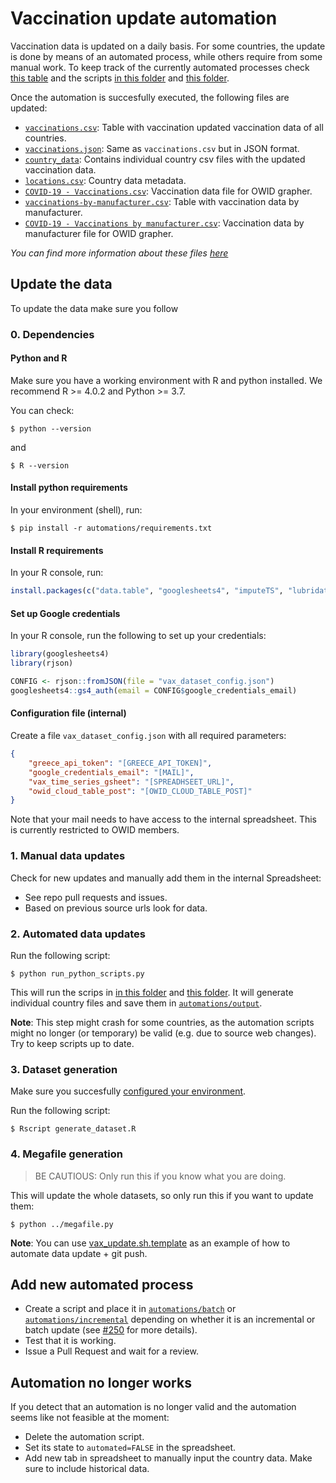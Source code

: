 # Vaccination update automation

Vaccination data is updated on a daily basis. For some countries, the update is done by means of an automated process,
while others require from some manual work. To keep track of the currently automated processes check [this
table](automations/automation_state.csv) and the scripts [in this folder](automations/batch) and [this
folder](automations/incremental).


Once the automation is succesfully executed, the following files are updated:

- [`vaccinations.csv`](../../../public/data/vaccinations/vaccinations.csv): Table with vaccination updated vaccination data of all countries.
- [`vaccinations.json`](../../../public/data/vaccinations/vaccinations.json): Same as `vaccinations.csv` but in JSON format.
- [`country_data`](../../../public/data/vaccinations/country_data/): Contains individual country csv files with the
  updated vaccination data.
- [`locations.csv`](../../../public/data/vaccinations/locations.csv): Country data metadata.
- [`COVID-19 - Vaccinations.csv`](../../grapher/COVID-19%20-%20Vaccinations.csv): Vaccination data file for OWID grapher.
- [`vaccinations-by-manufacturer.csv`](../../../public/data/vaccinations/vaccinations-by-manufacturer.csv): Table with vaccination
  data by manufacturer.
- [`COVID-19 - Vaccinations by manufacturer.csv`](../../grapher/COVID-19%20-%20Vaccinations%20by%20manufacturer.csv):
  Vaccination data by manufacturer file for OWID grapher.

_You can find more information about these files [here](../../../public/data/vaccinations/README.md)_

## Update the data

To update the data make sure you follow

### 0. Dependencies

#### Python and R
Make sure you have a working environment with R and python installed. We recommend R >= 4.0.2 and Python >= 3.7.

You can check:

```
$ python --version
```
and
```
$ R --version
```

#### Install python requirements
In your environment (shell), run:

```
$ pip install -r automations/requirements.txt
```

#### Install R requirements
In your R console, run:

```r
install.packages(c("data.table", "googlesheets4", "imputeTS", "lubridate", "readr", "retry", "rjson", "stringr", "tidyr", "jsonlite", "bit64"))
```

#### Set up Google credentials
In your R console, run the following to set up your credentials:

```r
library(googlesheets4)
library(rjson)

CONFIG <- rjson::fromJSON(file = "vax_dataset_config.json")
googlesheets4::gs4_auth(email = CONFIG$google_credentials_email)
```

#### Configuration file (internal)

Create a file `vax_dataset_config.json` with all required parameters:

```json
{
    "greece_api_token": "[GREECE_API_TOKEN]",
    "google_credentials_email": "[MAIL]",
    "vax_time_series_gsheet": "[SPREADHSEET_URL]",
    "owid_cloud_table_post": "[OWID_CLOUD_TABLE_POST]"
}
```

Note that your mail needs to have access to the internal spreadsheet. This is currently restricted to OWID members.

### 1. Manual data updates

Check for new updates and manually add them in the internal Spreadsheet:
- See repo pull requests and issues.
- Based on previous source urls look for data.

### 2. Automated data updates
Run the following script:

```
$ python run_python_scripts.py
```

This will run the scrips in [in this folder](automations/batch) and [this
folder](automations/incremental). It will generate individual country files and save them in
[`automations/output`](automations/output).

**Note**: This step might crash for some countries, as the automation scripts might no longer (or temporary) be valid
(e.g. due to source web changes). Try to keep scripts up to date.

### 3. Dataset generation
Make sure you succesfully [configured your environment](#0.-dependencies).

Run the following script:

```
$ Rscript generate_dataset.R
```

### 4. Megafile generation
> BE CAUTIOUS: Only run this if you know what you are doing.

This will update the whole datasets, so only run this if you want to update them:

```
$ python ../megafile.py
```

**Note**: You can use [vax_update.sh.template](vax_update.sh.template) as an example of how to automate data update + git push.

## Add new automated process
- Create a script and place it in [`automations/batch`](automations/batch) or
[`automations/incremental`](automations/incremental) depending on whether it is an incremental or batch update (see [#250](https://github.com/owid/covid-19-data/issues/250)
for more details).
- Test that it is working.
- Issue a Pull Request and wait for a review.


## Automation no longer works

If you detect that an automation is no longer valid and the automation seems like not feasible at the moment:
- Delete the automation script.
- Set its state to `automated=FALSE` in the spreadsheet.
- Add new tab in spreadsheet to manually input the country data. Make sure to include historical data.

